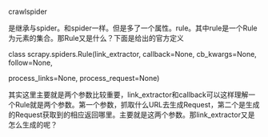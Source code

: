 crawlspider

是继承与spider。和spider一样。但是多了一个属性。rule。其中rule是一个Rule为元素的集合。那Rule又是什么？下面是给出的官方定义

class scrapy.spiders.Rule(link_extractor, callback=None, cb_kwargs=None, follow=None, 

process_links=None, process_request=None)

其实这里主要就是两个参数比较重要，link_extractor和callback可以这样理解一个Rule就是两个参数。第一个参数，抓取什么URL去生成Request，第二个是生成的Request获取到的相应返回哪里。主要就是这两个参数。那link_extractor又是怎么生成的呢？

 